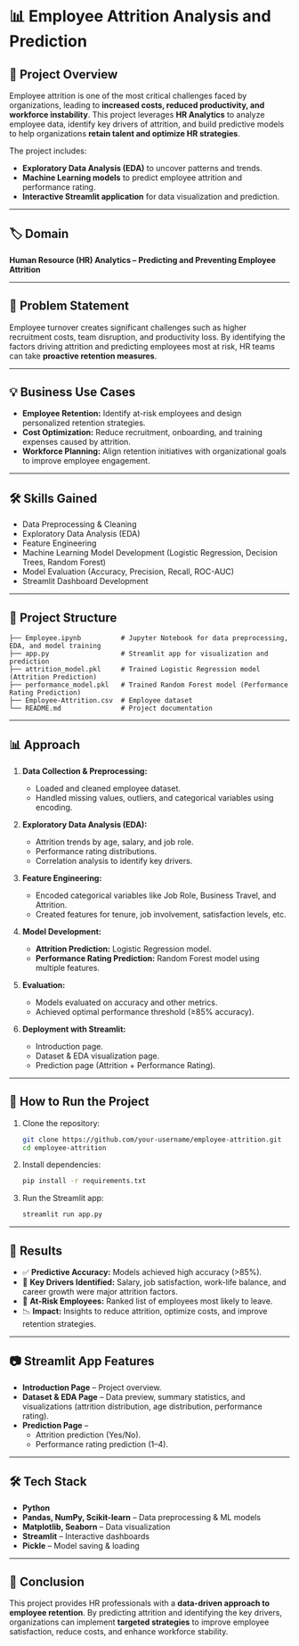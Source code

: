 # 📊 Employee Attrition Analysis and Prediction  

## 🔎 Project Overview  
Employee attrition is one of the most critical challenges faced by organizations, leading to **increased costs, reduced productivity, and workforce instability**. This project leverages **HR Analytics** to analyze employee data, identify key drivers of attrition, and build predictive models to help organizations **retain talent and optimize HR strategies**.  

The project includes:  
- **Exploratory Data Analysis (EDA)** to uncover patterns and trends.  
- **Machine Learning models** to predict employee attrition and performance rating.  
- **Interactive Streamlit application** for data visualization and prediction.  

---

## 🏷️ Domain  
**Human Resource (HR) Analytics – Predicting and Preventing Employee Attrition**  

---

## 🎯 Problem Statement  
Employee turnover creates significant challenges such as higher recruitment costs, team disruption, and productivity loss. By identifying the factors driving attrition and predicting employees most at risk, HR teams can take **proactive retention measures**.  

---

## 💡 Business Use Cases  
- **Employee Retention:** Identify at-risk employees and design personalized retention strategies.  
- **Cost Optimization:** Reduce recruitment, onboarding, and training expenses caused by attrition.  
- **Workforce Planning:** Align retention initiatives with organizational goals to improve employee engagement.  

---

## 🛠️ Skills Gained  
- Data Preprocessing & Cleaning  
- Exploratory Data Analysis (EDA)  
- Feature Engineering  
- Machine Learning Model Development (Logistic Regression, Decision Trees, Random Forest)  
- Model Evaluation (Accuracy, Precision, Recall, ROC-AUC)  
- Streamlit Dashboard Development  

---

## 📂 Project Structure  
```
├── Employee.ipynb          # Jupyter Notebook for data preprocessing, EDA, and model training
├── app.py                  # Streamlit app for visualization and prediction
├── attrition_model.pkl     # Trained Logistic Regression model (Attrition Prediction)
├── performance_model.pkl   # Trained Random Forest model (Performance Rating Prediction)
├── Employee-Attrition.csv  # Employee dataset
└── README.md               # Project documentation
```

---

## 📊 Approach  
1. **Data Collection & Preprocessing:**  
   - Loaded and cleaned employee dataset.  
   - Handled missing values, outliers, and categorical variables using encoding.  

2. **Exploratory Data Analysis (EDA):**  
   - Attrition trends by age, salary, and job role.  
   - Performance rating distributions.  
   - Correlation analysis to identify key drivers.  

3. **Feature Engineering:**  
   - Encoded categorical variables like Job Role, Business Travel, and Attrition.  
   - Created features for tenure, job involvement, satisfaction levels, etc.  

4. **Model Development:**  
   - **Attrition Prediction:** Logistic Regression model.  
   - **Performance Rating Prediction:** Random Forest model using multiple features.  

5. **Evaluation:**  
   - Models evaluated on accuracy and other metrics.  
   - Achieved optimal performance threshold (≥85% accuracy).  

6. **Deployment with Streamlit:**  
   - Introduction page.  
   - Dataset & EDA visualization page.  
   - Prediction page (Attrition + Performance Rating).  

---

## 🚀 How to Run the Project  
1. Clone the repository:  
   ```bash
   git clone https://github.com/your-username/employee-attrition.git
   cd employee-attrition
   ```
2. Install dependencies:  
   ```bash
   pip install -r requirements.txt
   ```
3. Run the Streamlit app:  
   ```bash
   streamlit run app.py
   ```

---

## 📌 Results  
- ✅ **Predictive Accuracy:** Models achieved high accuracy (>85%).  
- 🔑 **Key Drivers Identified:** Salary, job satisfaction, work-life balance, and career growth were major attrition factors.  
- 👥 **At-Risk Employees:** Ranked list of employees most likely to leave.  
- 📉 **Impact:** Insights to reduce attrition, optimize costs, and improve retention strategies.  

---

## 📷 Streamlit App Features  
- **Introduction Page** – Project overview.  
- **Dataset & EDA Page** – Data preview, summary statistics, and visualizations (attrition distribution, age distribution, performance rating).  
- **Prediction Page** –  
  - Attrition prediction (Yes/No).  
  - Performance rating prediction (1–4).  

---

## 🛠️ Tech Stack  
- **Python**  
- **Pandas, NumPy, Scikit-learn** – Data preprocessing & ML models  
- **Matplotlib, Seaborn** – Data visualization  
- **Streamlit** – Interactive dashboards  
- **Pickle** – Model saving & loading  

---

## 📢 Conclusion  
This project provides HR professionals with a **data-driven approach to employee retention**. By predicting attrition and identifying the key drivers, organizations can implement **targeted strategies** to improve employee satisfaction, reduce costs, and enhance workforce stability.  
